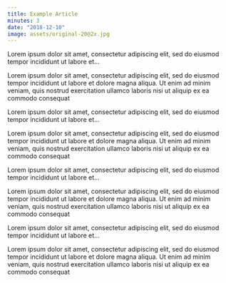```yaml
---
title: Example Article
minutes: 3
date: "2018-12-10"
image: assets/original-20@2x.jpg
---
```


Lorem ipsum dolor sit amet, consectetur adipiscing elit, sed do eiusmod tempor incididunt ut labore et…

Lorem ipsum dolor sit amet, consectetur adipiscing elit, sed do eiusmod tempor incididunt ut labore et dolore magna aliqua. Ut enim ad minim veniam, quis nostrud exercitation ullamco laboris nisi ut aliquip ex ea commodo consequat

Lorem ipsum dolor sit amet, consectetur adipiscing elit, sed do eiusmod tempor incididunt ut labore et…

Lorem ipsum dolor sit amet, consectetur adipiscing elit, sed do eiusmod tempor incididunt ut labore et dolore magna aliqua. Ut enim ad minim veniam, quis nostrud exercitation ullamco laboris nisi ut aliquip ex ea commodo consequat

Lorem ipsum dolor sit amet, consectetur adipiscing elit, sed do eiusmod tempor incididunt ut labore et…

Lorem ipsum dolor sit amet, consectetur adipiscing elit, sed do eiusmod tempor incididunt ut labore et dolore magna aliqua. Ut enim ad minim veniam, quis nostrud exercitation ullamco laboris nisi ut aliquip ex ea commodo consequat

Lorem ipsum dolor sit amet, consectetur adipiscing elit, sed do eiusmod tempor incididunt ut labore et…

Lorem ipsum dolor sit amet, consectetur adipiscing elit, sed do eiusmod tempor incididunt ut labore et dolore magna aliqua. Ut enim ad minim veniam, quis nostrud exercitation ullamco laboris nisi ut aliquip ex ea commodo consequat
